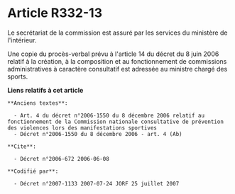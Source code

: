 # Article R332-13

Le secrétariat de la commission est assuré par les services du ministère de l'intérieur.

Une copie du procès-verbal prévu à l'article 14 du décret du 8 juin 2006 relatif à la création, à la composition et au
fonctionnement de commissions administratives à caractère consultatif est adressée au ministre chargé des sports.

**Liens relatifs à cet article**

	**Anciens textes**:

	  - Art. 4 du décret n°2006-1550 du 8 décembre 2006 relatif au fonctionnement de la Commission nationale consultative de prévention des violences lors des manifestations sportives
	  - Décret n°2006-1550 du 8 décembre 2006 - art. 4 (Ab)

	**Cite**:

	  - Décret n°2006-672 2006-06-08

	**Codifié par**:

	  - Décret n°2007-1133 2007-07-24 JORF 25 juillet 2007
